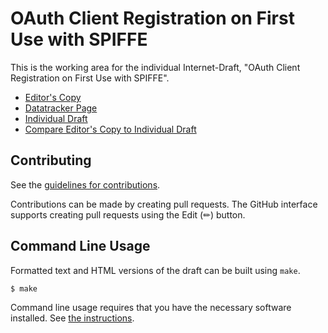 <!-- regenerate: on (set to off if you edit this file) -->

# OAuth Client Registration on First Use with SPIFFE

This is the working area for the individual Internet-Draft, "OAuth Client Registration on First Use with SPIFFE".

* [Editor's Copy](https://PieterKas.github.io/OAuth-and-SPIFFE-Registration/#go.draft-kasselman-oauth-spiffe.html)
* [Datatracker Page](https://datatracker.ietf.org/doc/draft-kasselman-oauth-spiffe)
* [Individual Draft](https://datatracker.ietf.org/doc/html/draft-kasselman-oauth-spiffe)
* [Compare Editor's Copy to Individual Draft](https://PieterKas.github.io/OAuth-and-SPIFFE/#go.draft-kasselman-oauth-spiffe.diff)


## Contributing

See the
[guidelines for contributions](https://github.com/PieterKas/OAuth-and-SPIFFE/blob/main/CONTRIBUTING.md).

Contributions can be made by creating pull requests.
The GitHub interface supports creating pull requests using the Edit (✏) button.


## Command Line Usage

Formatted text and HTML versions of the draft can be built using `make`.

```sh
$ make
```

Command line usage requires that you have the necessary software installed.  See
[the instructions](https://github.com/martinthomson/i-d-template/blob/main/doc/SETUP.md).


